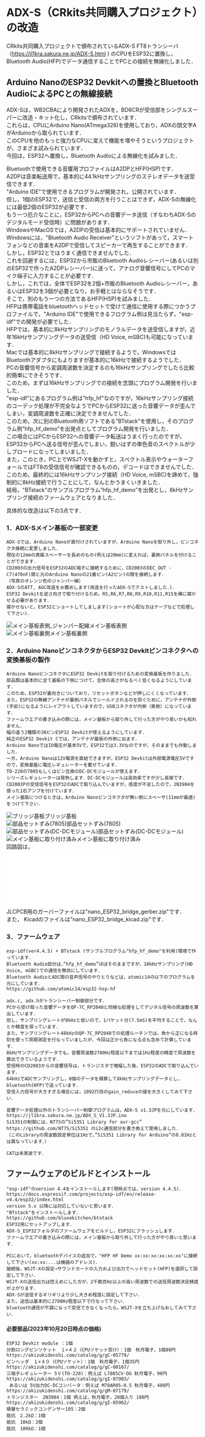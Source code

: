 # ADX-S（CRkits共同購入プロジェクト）の改造

 CRkits共同購入プロジェクトで頒布されているADX-S FT8トランシーバ （https://jl1kra.sakura.ne.jp/ADX-S.html
 ) のCPUをESP32に置換し，Bluetooth Audio(HFP)でデータ通信することでPCとの接続を無線化しました．  

## Arduino NanoのESP32 Devkitへの置換とBluetooth AudioによるPCとの無線接続
ADX-Sは，WB2CBAにより開発されたADXを，BD6CRが受信部をシングルスーパーに改造・キット化し，CRkitsで頒布されています．  
これらは，CPUにArduino Nano(ATmega328)を使用しており，ADXの頭文字AがArduinoから取られています．  
このCPUを他のもっと強力なCPUに変えて機能を増やそうというプロジェクトが，さまざま試みられています．  
今回は，ESP32へ置換し，Bluetooth Audioによる無線化を試みました．  

Bluetoothで使用できる音響用プロファイルはA2DPとHFP(HSP)です．  
A2DPは音楽転送用で，基本的に44.1kHzサンプリングのステレオデータを送受信できます．  
"Arduino IDE"で使用できるプログラムが開発され，公開されています．  
但し，1個のESP32で，送信と受信の両方を行うことはできず，ADX-Sの無線化には最低2個のESP32が必要です．  
もう一つ厄介なことに，ESP32からPCへの音響データ送信（すなわちADX-Sのデジタルモード受信時）に問題があります．  
WindowsやMacOSでは，A2DPの受信は基本的にサポートされていません．  
Windowsには，"Bluetooth Audio Receiver"というソフトがあって，スマートフォンなどの音楽をA2DPで受信してスピーカーで再生することができます．  
しかし，ESP32とではうまく通信できませんでした．  
これを回避するには，ESP32から市販のBluetooth Audioレシーバー(あるいは別のESP32で作ったA2DPレシーバー)に送って，アナログ音響信号にしてPCのマイク端子に入力することが必要です．  
しかし，これでは，全体でESP32を2個+市販のBluetooth Audioレシーバー，あるいはESP32を3個が必要となり，お手軽とはならなそうです．  
そこで，別のもう一つの方法であるHFP(HSP)を試みました．  
HFPは携帯電話をbluetoothヘッドセットで受けて通信に使用する際につかうプロファイルで，"Arduino IDE"で使用できるフログラム例は見当たらず，"esp-idf"での開発が必要でした．  
HFPでは，基本的に8kHzサンプリングのモノラルデータを送受信しますが，近年16kHzサンプリングデータの送受信（HD Voice, mSBC)も可能になっています．  
Macでは基本的に8kHzサンプリングで接続するようで，WindowsではBluetoothアダプタにもよりますが基本的に16kHzで接続するようでした．  
PCの音響信号から変調周波数を決定するのも16kHzサンプリングでしたら比較的簡単にできそうです．  
このため，まずは16kHzサンプリングでの接続を念頭にプログラム開発を行いました．  
"esp-idf"にあるプログラム例は"hfp_hf"なのですが，16kHzサンプリング接続のコーデック処理が不完全なようでPCからESP32に送った音響データが歪んでしまい，変調周波数を正確に決定できませんでした．  
このため，次に別のBluetooth用ソフトである"BTstack"を使用し，そのプログラム例”hfp_hf_demo”を出発点としてプログラム開発を行いました．  
この場合にはPCからESP32への音響データ転送はうまく行ったのですが，ESP32からPCへ送る信号が歪んでしまい，鋭いはずの単色音のスペクトルが少しブロードになってしまいました．  
また，このとき，PC上でWSJT-Xを動かすと，スペクトル表示やウォーターフォールではFT8の受信信号が確認できるものの，デコードはできませんでした．  
このため，最終的には16kHzサンプリング接続（HD Voice, mSBC)を諦めて，強制的に8kHz接続で行うことにして，なんとかうまくいきました．  
結局，"BTstack"のサンプルプログラム”hfp_hf_demo”を出発とし，8kHzサンプリング接続のファームウェアとなりました．  

具体的な改造は以下の3点です．  

### 1．ADX-Sメイン基板の一部変更 
	ADX-Sでは，Arduino Nanoが直付けされていますが，Arduino Nanoを取り外し，ピンコネクタ接続に変更しました．  
	現在の12mmの真鍮スペーサーを長めのもの(例えば20mm)に変えれば，裏側パネルを付けることができます． 
	CD2003の出力信号をESP32のADC端子に接続するために，CD2003のDEC_OUT - C7(470nF)間と元のArduino Nanoの21番ピン(A2ピン)の間を接続します．  
	（写真のオレンジ色のジャンパー線）  
	ADX-SのATT, AGC改造をお薦めします(改造を行ったADX-Sでテストしました．)．  
	ESP32 Devkitを逆さ向きで取り付けるため，R5,R6,R7,R8,R9,R10,R11,R15を横に寝かせる必要があります．  
	寝かせないと，ESP32とショートしてしまします(ショートが心配な方はテープなどで処理して下さい)．  
![メイン基板表側_ジャンパー配線](images/nano_ESP32_bridge_1.png)メイン基板表側  
![メイン基板裏側](images/nano_ESP32_bridge_2.png)メイン基板裏側  

### 2．Arduino NanoピンコネクタからESP32 Devkitピンコネクタへの変換基板の製作
	Arduino NanoピンコネクタにESP32 Devkitを取り付けるための変換基板を作りました． 
	部品類は基本的に全て基板の下側につけて，全体の高さがなるべく低くなるようにしています． 
	このため，ESP32が裏向きについており，リセットボタンなどが押しにくくなっています． 
	また，ESP32の無線アンテナが裏側パネルでシールドされるのを防ぐために，アンテナが外側(手前)になるようにレイアウトしていますので，USBコネクタが内側（奥側）になっています． 
	ファームウエアの書き込みの際には，メイン基板から取り外して行った方がやり易いかも知れません． 
	幅の違う2種類の38ピンESP32 Devkitが使えるようにしています． 
	純正のESP32 Devkit Cでは，アンテナが基板の外側に出ます． 
	Arduino NanoではIO電圧が基本5Vで，ESP32では3.3Vなのですが，そのままでも作動しました． 
	一方，Arduino Nanoは12V電源を直結できますが，ESP32 Devkitは外部電源電圧5Vですので，変換基盤に電圧レギュレーターを載せています． 
	TO-220の7805もしくはピン互換のDC-DCモジュールが使えます． 
	シリーズレギュレーターは発熱します．DC-DCモジュールは高効率ですが少し高価です． 
	CD2003Pの受信信号をESP32のADCで取り込んでいますが，感度が不足したので，2N3904を使った1石アンプを付けています． 
	メイン基版につけるときは，Arduino Nanoピンコネクタが無い側にスペーサ(11mmが最適)をつけて下さい． 
![ブリッジ基板](images/nano_ESP32_bridge_3.png)ブリッジ基板  
![部品セットずみ(7805)](images/nano_ESP32_bridge_4.png)部品セットずみ(7805)  
![部品セットずみ(DC-DCモジュール)](images/nano_ESP32_bridge_5.png)部品セットずみ(DC-DCモジュール)  
![メイン基板に取り付け済み](images/nano_ESP32_bridge_6.png)メイン基板に取り付け済み  
回路図は，  
![回路図pdfファイル](images/nano-ESP32_bridge.pdf)  
JLCPCB用のガーバーファイルは"nano_ESP32_bridge_gerber.zip"です．  
また， Kicadのファイルは"nano_ESP32_bridge_kicad.zip"です．  

### 3．ファームウェア  
	esp-idf(ver4.4.5) + BTstack (サンプルプログラム"hfp_hf_demo"を利用)環境で作っています．  
	Bluetooth Audio部分は，”hfp_hf_demo”ほぼそのままですが，16kHzサンプリング(HD Voice, mSBC)での通信を無効にしています．   
	Bluetooth AudioとADC間の音声信号のやりとりなどは，atomic14の以下のプログラムを元にしています．   
	https://github.com/atomic14/esp32-hsp-hf

	adx.c, adx.hがトランシーバー制御部分です．  
	PCから受け取った音響データをQP-7C_RP2040と同様な処理をしてデジタル信号の周波数を算出しています．  
	但し，サンプリングレートが8kHzと低いので，1パケット分(7.5mS)を平均することで，なんとか精度を保っています．  
	また，サンプリングレート48kHzのQP-7C_RP2040での処理ルーチンでは，負から正になる時刻を使って周期測定を行なっていましたが，今回は正から負になる点も含めて計算しています．  
	8kHzサンプリングデータでも，音響周波数2700Hz程度以下までは1Hz程度の精度で周波数を算出できているようです．  
	受信時のCD2003からの音響信号は，トランジスタで増幅した後，ESP32のADCで取り込んでいます．  
	64kHzでADCサンプリングし，8個のデータを積算して8kHzサンプリングデータとし，bluetooth(HFP)で送っています．  
	受信入力信号が大きすぎる場合には，1092行目のgain_reduceの値を大きくしてみて下さい．  

	音響データ処理以外のトランシーバー制御プログラムは，ADX-S v1.3JPを元にしています．  
	https://jl1kra.sakura.ne.jp/ADX_S_V1.3JP.ino
	Si5351の制御には，NT7Sの”Si5351 Library for avr-gcc” https://github.com/NT7S/Si5351 のi2c通信部分を書き換えて使用しました．  
	（このLibraryの周波数設定単位は1Hzで，”Si5351 Library for Arduino”の0.01Hzとは異なっています．）  

	CATは未実装です．  

## ファームウェアのビルドとインストール  
	"esp-idf"のversion 4.4をインストールします(現時点では，version 4.4.5)．  
	https://docs.espressif.com/projects/esp-idf/en/release-v4.4/esp32/index.html
	version 5.x 以降には対応していないと思います．  
	"BTstack"をインストールします．  
	https://github.com/bluxekitchen/btstack
	ESP32用にセットアップします．  
	ADX-S_ESP32フォルダのファームウェアをビルドし，ESP32にフラッシュします．  
	ファームウエアの書き込みの際には，メイン基板から取り外して行った方がやり易いと思います． 

	PCにおいて，bluetoothデバイスの追加で，"HFP HF Demo xx:xx:xx:xx:xx:xx"に接続して下さい(xx:xx:...は機器のアドレス)．  
	接続後，WSJT-Xの設定→サウンドカードの入力および出力でヘッドセット(HFP)を選択して設定して下さい．  
	WSJT-Xの送信出力は控えめにした方が，2千数百Hz以上の高い周波数での送信周波数決定精度が上がります．  
	ADX-Sが送信するギリギリより少し大きめ程度に設定して下さい．  
	また，送信は基本的に2700Hz程度以下で行なって下さい．  
	bluetooth通信が不調になって受信できなくなったら，WSJT-Xを立ち上げなおしてみて下さい．  
	
#### 必要部品(2023年10月20日時点の価格)  
	ESP32 Devkit module ：1個　
	分割ロングピンソケット　１×４２（CPUソケット受け）：1個　秋月電子，1個80円　https://akizukidenshi.com/catalog/g/gC-05779/  
	ピンヘッダ　１×４０（CPUソケット）：1個　秋月電子，1個35円　https://akizukidenshi.com/catalog/g/gC-00167/
	三端子レギュレーター 5Ｖ(TO-220)：例えば L7805CV-DG 秋月電子，90円  https://akizukidenshi.com/catalog/g/gI-07903/
	 あるいは 5V出力DC-DCコンバータ：例えば M78AR05-0.5 秋月電子，480円  https://akizukidenshi.com/catalog/g/gM-07179/
	トランジスター　2N3904：1個 例えば，秋月電子，20個入り 180円　https://akizukidenshi.com/catalog/g/gI-05962/
	積層セラミックコンデンサー105：2個    
	抵抗　2.2kΩ：1個  
	抵抗　10kΩ：2個  
	抵抗　100kΩ：1個  
